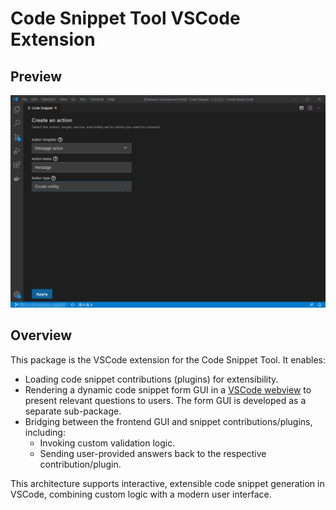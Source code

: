 # Code Snippet Tool VSCode Extension

## Preview

![Form GUI Screenshot](https://raw.githubusercontent.com/SAP/code-snippet/master/packages/backend/resources/preview.png)

## Overview

This package is the VSCode extension for the Code Snippet Tool. It enables:

- Loading code snippet contributions (plugins) for extensibility.
- Rendering a dynamic code snippet form GUI in a [VSCode webview](https://code.visualstudio.com/api/extension-guides/webview) to present relevant questions to users. The form GUI is developed as a separate sub-package.
- Bridging between the frontend GUI and snippet contributions/plugins, including:
  - Invoking custom validation logic.
  - Sending user-provided answers back to the respective contribution/plugin.

This architecture supports interactive, extensible code snippet generation in VSCode, combining custom logic with a modern user interface.

